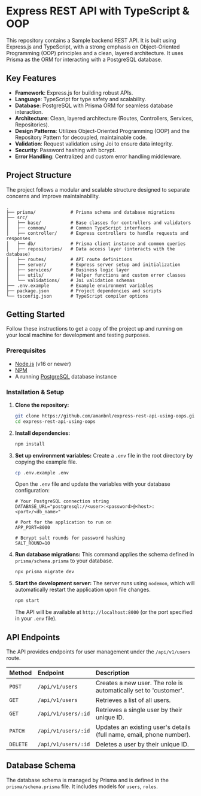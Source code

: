 # Express REST API with TypeScript & OOP

This repository contains a Sample backend REST API. It is built using Express.js and TypeScript, with a strong emphasis on Object-Oriented Programming (OOP) principles and a clean, layered architecture. It uses Prisma as the ORM for interacting with a PostgreSQL database.

## Key Features

- **Framework**: Express.js for building robust APIs.
- **Language**: TypeScript for type safety and scalability.
- **Database**: PostgreSQL with Prisma ORM for seamless database interaction.
- **Architecture**: Clean, layered architecture (Routes, Controllers, Services, Repositories).
- **Design Patterns**: Utilizes Object-Oriented Programming (OOP) and the Repository Pattern for decoupled, maintainable code.
- **Validation**:
  Request validation using Joi to ensure data integrity.
- **Security**: Password hashing with bcrypt.
- **Error Handling**: Centralized and custom error handling middleware.

## Project Structure

The project follows a modular and scalable structure designed to separate concerns and improve maintainability.

```
.
├── prisma/             # Prisma schema and database migrations
├── src/
│   ├── base/           # Base classes for controllers and validators
│   ├── common/         # Common TypeScript interfaces
│   ├── controller/     # Express controllers to handle requests and responses
│   ├── db/             # Prisma client instance and common queries
│   ├── repositories/   # Data access layer (interacts with the database)
│   ├── routes/         # API route definitions
│   ├── server/         # Express server setup and initialization
│   ├── services/       # Business logic layer
│   ├── utils/          # Helper functions and custom error classes
│   └── validations/    # Joi validation schemas
├── .env.example        # Example environment variables
├── package.json        # Project dependencies and scripts
└── tsconfig.json       # TypeScript compiler options
```

## Getting Started

Follow these instructions to get a copy of the project up and running on your local machine for development and testing purposes.

### Prerequisites

- [Node.js](https://nodejs.org/) (v16 or newer)
- [NPM](https://www.npmjs.com/)
- A running [PostgreSQL](https://www.postgresql.org/) database instance

### Installation & Setup

1.  **Clone the repository:**
    ```bash
    git clone https://github.com/amanbnl/express-rest-api-using-oops.git
    cd express-rest-api-using-oops
    ```

2.  **Install dependencies:**
    ```bash
    npm install
    ```

3.  **Set up environment variables:**
    Create a `.env` file in the root directory by copying the example file.
    ```bash
    cp .env.example .env
    ```
    Open the `.env` file and update the variables with your database configuration:
    ```env
    # Your PostgreSQL connection string
    DATABASE_URL="postgresql://<user>:<password>@<host>:<port>/<db_name>"

    # Port for the application to run on
    APP_PORT=8000

    # Bcrypt salt rounds for password hashing
    SALT_ROUND=10
    ```

4.  **Run database migrations:**
    This command applies the schema defined in `prisma/schema.prisma` to your database.
    ```bash
    npx prisma migrate dev
    ```

5.  **Start the development server:**
    The server runs using `nodemon`, which will automatically restart the application upon file changes.
    ```bash
    npm start
    ```
    The API will be available at `http://localhost:8000` (or the port specified in your `.env` file).

## API Endpoints

The API provides endpoints for user management under the `/api/v1/users` route.

| Method   | Endpoint            | Description                                                                   |
| :------- | :------------------ | :--------------------------------------------------------------------------- |
| `POST`   | `/api/v1/users`     | Creates a new user. The role is automatically set to 'customer'.             |
| `GET`    | `/api/v1/users`     | Retrieves a list of all users.                                               |
| `GET`    | `/api/v1/users/:id` | Retrieves a single user by their unique ID.                                  |
| `PATCH`  | `/api/v1/users/:id` | Updates an existing user's details (full name, email, phone number).         |
| `DELETE` | `/api/v1/users/:id` | Deletes a user by their unique ID.                                           |

## Database Schema

The database schema is managed by Prisma and is defined in the `prisma/schema.prisma` file. It includes models for `users`, `roles`.